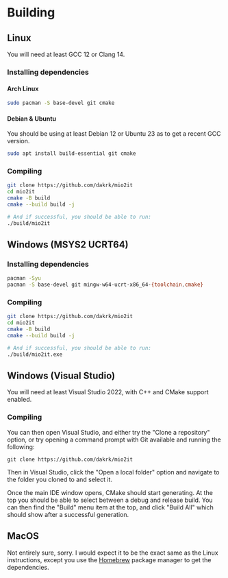 # Building

## Linux

You will need at least GCC 12 or Clang 14.

### Installing dependencies

#### Arch Linux

```bash
sudo pacman -S base-devel git cmake
```

#### Debian & Ubuntu

You should be using at least Debian 12 or Ubuntu 23 as to get a recent GCC version.

```bash
sudo apt install build-essential git cmake
```

### Compiling

```bash
git clone https://github.com/dakrk/mio2it
cd mio2it
cmake -B build
cmake --build build -j

# And if successful, you should be able to run:
./build/mio2it
```

## Windows (MSYS2 UCRT64)

### Installing dependencies

```bash
pacman -Syu
pacman -S base-devel git mingw-w64-ucrt-x86_64-{toolchain,cmake}
```

### Compiling

```bash
git clone https://github.com/dakrk/mio2it
cd mio2it
cmake -B build
cmake --build build -j

# And if successful, you should be able to run:
./build/mio2it.exe
```

## Windows (Visual Studio)

You will need at least Visual Studio 2022, with C++ and CMake support enabled.

### Compiling

You can then open Visual Studio, and either try the "Clone a repository" option, or try opening a command prompt with Git available and running the following:

```shell
git clone https://github.com/dakrk/mio2it
```

Then in Visual Studio, click the "Open a local folder" option and navigate to the folder you cloned to and select it.

Once the main IDE window opens, CMake should start generating. At the top you should be able to select between a debug and release build. You can then find the "Build" menu item at the top, and click "Build All" which should show after a successful generation.

## MacOS

Not entirely sure, sorry. I would expect it to be the exact same as the Linux instructions, except you use the [Homebrew](https://brew.sh) package manager to get the dependencies.
